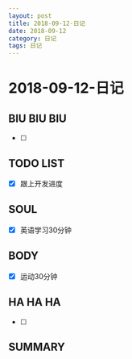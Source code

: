 ```yaml
---
layout: post
title: 2018-09-12-日记
date: 2018-09-12
category: 日记
tags: 日记
---
```

# 2018-09-12-日记
## BIU BIU BIU
- [ ] 
 
## TODO LIST
- [x] 跟上开发进度
 
## SOUL

- [x] 英语学习30分钟

## BODY
- [x] 运动30分钟
 
## HA HA HA
- [ ] 
 
## SUMMARY
 
 
